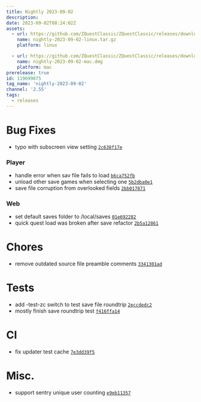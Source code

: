 ```yaml
---
title: Nightly 2023-09-02
description: 
date: 2023-09-02T08:24:02Z
assets: 
  - url: https://github.com/ZQuestClassic/ZQuestClassic/releases/download/nightly-2023-09-02/nightly-2023-09-02-linux.tar.gz
    name: nightly-2023-09-02-linux.tar.gz
    platform: linux

  - url: https://github.com/ZQuestClassic/ZQuestClassic/releases/download/nightly-2023-09-02/nightly-2023-09-02-mac.dmg
    name: nightly-2023-09-02-mac.dmg
    platform: mac
prerelease: true
id: 119699875
tag_name: 'nightly-2023-09-02'
channel: '2.55'
tags:
  - releases
---
```




# Bug Fixes

- typo with subscreen view setting [`2c638f17e`](https://github.com/ArmageddonGames/ZQuestClassic/commit/2c638f17e97968977e528cf529dbf39b8a269a8c)

### Player

- handle error when sav file fails to load [`b6ca752fb`](https://github.com/ArmageddonGames/ZQuestClassic/commit/b6ca752fb4529e36b8cd22408b7728f922145bb9)
- unload other save games when selecting one [`5b2dba0e1`](https://github.com/ArmageddonGames/ZQuestClassic/commit/5b2dba0e10c5a74efc951ae7fb63abb5511f3846)
- save file corruption from overlooked fields [`2bb017871`](https://github.com/ArmageddonGames/ZQuestClassic/commit/2bb0178719430d31e3b1baa3b82fef376d247a34)

### Web

- set default saves folder to /local/saves [`01e692282`](https://github.com/ArmageddonGames/ZQuestClassic/commit/01e6922822ce08f1aaf34c1233e5af4f6c79e53c)
- quick quest load was broken after save refactor [`2b5a12861`](https://github.com/ArmageddonGames/ZQuestClassic/commit/2b5a12861dd9a1379aa381557c0c36d4c84fa1f0)

# Chores

- remove outdated source file preamble comments [`3341301ad`](https://github.com/ArmageddonGames/ZQuestClassic/commit/3341301ad1d3df25f93288882a75f23e48f32a47)

# Tests

- add -test-zc switch to test save file roundtrip [`2eccdedc2`](https://github.com/ArmageddonGames/ZQuestClassic/commit/2eccdedc2fb8dbe052d367edec4b1db3b578a751)
- mostly finish save roundtrip test [`f416ffa14`](https://github.com/ArmageddonGames/ZQuestClassic/commit/f416ffa144f03d3f8d6c9ee5062d4e7506848ba1)

# CI

- fix updater test cache [`7e3dd39f5`](https://github.com/ArmageddonGames/ZQuestClassic/commit/7e3dd39f5694ba64b43f2c573c390acd36a39629)

# Misc.

- support sentry unique user counting [`e9eb11357`](https://github.com/ArmageddonGames/ZQuestClassic/commit/e9eb11357d4e2c18772a0298474d6afe842ce1bb)
